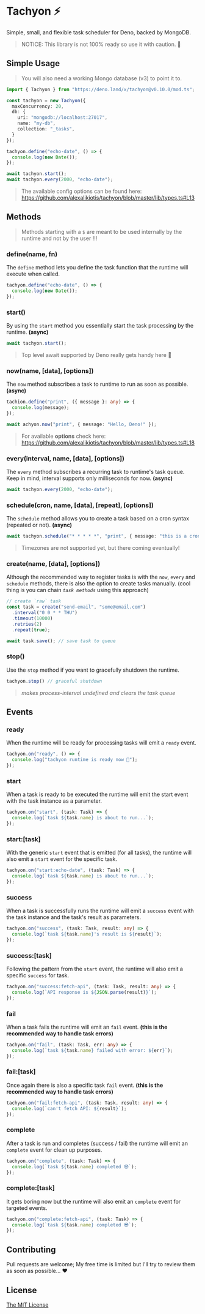 
# Tachyon ⚡️

Simple, small, and flexible task scheduler for Deno, backed by MongoDB.

> NOTICE: This library is not 100% ready so use it with caution. 🙏

## Simple Usage

> You will also need a working Mongo database (v3) to point it to.

```ts
import { Tachyon } from "https://deno.land/x/tachyon@v0.10.0/mod.ts";

const tachyon = new Tachyon({
  maxConcurrency: 20,
  db: {
    uri: "mongodb://localhost:27017",
    name: "my-db",
    collection: "_tasks",
  }
});

tachyon.define("echo-date", () => {
  console.log(new Date());
});

await tachyon.start();
await tachyon.every(2000, "echo-date");
```

> The available config options can be found here: https://github.com/alexalikiotis/tachyon/blob/master/lib/types.ts#L13

## Methods

> Methods starting with a `$` are meant to be used internally by the runtime and not by the user !!!

### define(name, fn)
The `define` method lets you define the task function that the runtime will execute when called.

```ts
tachyon.define("echo-date", () => {
  console.log(new Date());
});
```

### start()
By using the `start` method you essentially start the task processing by the runtime. **(async)**

```ts
await tachyon.start();
```

> Top level await supported by Deno really gets handy here 🎉

### now(name, [data], [options])
The `now` method subscribes a task to runtime to run as soon as possible. **(async)**

```ts
tachion.define("print", ({ message }: any) => {
  console.log(message);
});

await achyon.now("print", { message: "Hello, Deno!" });
```

> For available **options** check here: https://github.com/alexalikiotis/tachyon/blob/master/lib/types.ts#L18

### every(interval, name, [data], [options])
The `every` method subscribes a recurring task to runtime's task queue. Keep in mind, interval supports only milliseconds for now. **(async)**

```ts
await tachyon.every(2000, "echo-date");
```

### schedule(cron, name, [data], [repeat], [options])
The `schedule` method allows you to create a task based on a cron syntax (repeated or not). **(async)**

```ts
await tachyon.schedule("* * * * *", "print", { message: "this is a cron based task!" });
```

> Timezones are not supported yet, but there coming eventually!

### create(name, [data], [options])
Although the recommended way to register tasks is with the `now`, `every` and `schedule` methods, there is also the option to create tasks manually. (cool thing is you can chain *`task methods`* using this approach)

```ts
// create `raw` task
const task = create("send-email", "some@email.com")
  .interval("0 0 * * THU")
  .timeout(10000)
  .retries(2)
  .repeat(true);

await task.save(); // save task to queue
```

### stop()
Use the `stop` method if you want to gracefully shutdown the runtime.

```ts
tachyon.stop() // graceful shutdown
```

> *makes process-interval undefined and clears the task queue*

## Events

### ready
When the runtime will be ready for processing tasks will emit a `ready` event.

```ts
tachyon.on("ready", () => {
  console.log("tachyon runtime is ready now 🖖");
});
```

### start
When a task is ready to be executed the runtime will emit the start event with the task instance as a parameter.

```ts
tachyon.on("start", (task: Task) => {
  console.log(`task ${task.name} is about to run...`);
});
```

### start:[task]
With the generic `start` event that is emitted (for all tasks), the runtime will also emit a `start` event for the specific task.

```ts
tachyon.on("start:echo-date", (task: Task) => {
  console.log(`task ${task.name} is about to run...`);
});
```

### success
When a task is successfully runs the runtime will emit a `success` event with the task instance and the task's result as parameters.

```ts
tachyon.on("success", (task: Task, result: any) => {
  console.log(`task ${task.name}'s result is ${result}`);
});
```

### success:[task]
Following the pattern from the `start` event, the runtime will also emit a specific `success` for task.

```ts
tachyon.on("success:fetch-api", (task: Task, result: any) => {
  console.log(`API response is ${JSON.parse(result)}`);
});
```

### fail
When a task fails the runtime will emit an `fail` event. **(this is the recommended way to handle task errors)**

```ts
tachyon.on("fail", (task: Task, err: any) => {
  console.log(`task ${task.name} failed with error: ${err}`);
});
```

### fail:[task]
Once again there is also a specific task `fail` event. **(this is the recommended way to handle task errors)**

```ts
tachyon.on("fail:fetch-api", (task: Task, result: any) => {
  console.log(`can't fetch API: ${result}`);
});
```

### complete
After a task is run and completes (success / fail) the runtime will emit an `complete` event for clean up purposes.

```ts
tachyon.on("complete", (task: Task) => {
  console.log(`task ${task.name} completed 😎`);
});
```

### complete:[task]
It gets boring now but the runtime will also emit an `complete` event for targeted events. 

```ts
tachyon.on("complete:fetch-api", (task: Task) => {
  console.log(`task ${task.name} completed 😎`);
});
```

## Contributing
Pull requests are welcome; My free time is limited but I'll try to review them as soon as possible... ❤️

## License
<a href="https://github.com/alexalikiotis/tachyon/blob/master/LICENSE">The MIT License</a>
